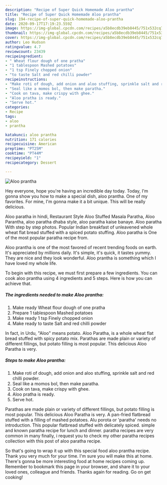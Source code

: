 ```yaml
---
description: "Recipe of Super Quick Homemade Aloo prantha"
title: "Recipe of Super Quick Homemade Aloo prantha"
slug: 194-recipe-of-super-quick-homemade-aloo-prantha
date: 2020-09-17T17:19:23.559Z
image: https://img-global.cpcdn.com/recipes/a5b8ecdb39eb8445/751x532cq70/aloo-prantha-recipe-main-photo.jpg
thumbnail: https://img-global.cpcdn.com/recipes/a5b8ecdb39eb8445/751x532cq70/aloo-prantha-recipe-main-photo.jpg
cover: https://img-global.cpcdn.com/recipes/a5b8ecdb39eb8445/751x532cq70/aloo-prantha-recipe-main-photo.jpg
author: Leo Hudson
ratingvalue: 4.7
reviewcount: 23439
recipeingredient:
- " Wheat flour dough of one pratha"
- "1 tablespoon Mashed potatoes"
- "1 tsp Finely chopped onion"
- "to taste Salt and red chilli powder"
recipeinstructions:
- "Make roti of dough, add onion and aloo stuffing, sprinkle salt and red chilli powder."
- "Seal like a momos bol, then make paratha."
- "Cook on tava, make crispy with ghee."
- "Aloo pratha is ready."
- "Serve hot."
categories:
- Recipe
tags:
- aloo
- prantha

katakunci: aloo prantha 
nutrition: 171 calories
recipecuisine: American
preptime: "PT25M"
cooktime: "PT44M"
recipeyield: "1"
recipecategory: Dessert

---
```



![Aloo prantha](https://img-global.cpcdn.com/recipes/a5b8ecdb39eb8445/751x532cq70/aloo-prantha-recipe-main-photo.jpg)

Hey everyone, hope you're having an incredible day today. Today, I'm gonna show you how to make a special dish, aloo prantha. One of my favorites. For mine, I'm gonna make it a bit unique. This will be really delicious.

Aloo paratha in hindi, Restaurant Style Aloo Stuffed Masala Paratha, Aloo Parantha, aloo paratha dhaba style, aloo paratha kaise banaye. Aloo paratha With step by step photos. Popular Indian breakfast of unleavened whole wheat flat bread stuffed with a spiced potato stuffing. Aloo paratha is One of the most popular paratha recipe from.

Aloo prantha is one of the most favored of recent trending foods on earth. It's appreciated by millions daily. It's simple, it's quick, it tastes yummy. They are nice and they look wonderful. Aloo prantha is something which I have loved my whole life.


To begin with this recipe, we must first prepare a few ingredients. You can cook aloo prantha using 4 ingredients and 5 steps. Here is how you can achieve that.

<!--inarticleads1-->

##### The ingredients needed to make Aloo prantha:

1. Make ready  Wheat flour dough of one pratha
1. Prepare 1 tablespoon Mashed potatoes
1. Make ready 1 tsp Finely chopped onion
1. Make ready to taste Salt and red chilli powder


In fact, in Urdu, &#34;Aloo&#34; means potato. Aloo Paratha, is a whole wheat flat bread stuffed with spicy potato mix. Parathas are made plain or variety of different fillings, but potato filling is most popular. This delicious Aloo Paratha is very. 

<!--inarticleads2-->

##### Steps to make Aloo prantha:

1. Make roti of dough, add onion and aloo stuffing, sprinkle salt and red chilli powder.
1. Seal like a momos bol, then make paratha.
1. Cook on tava, make crispy with ghee.
1. Aloo pratha is ready.
1. Serve hot.


Parathas are made plain or variety of different fillings, but potato filling is most popular. This delicious Aloo Paratha is very. A pan-fried flatbread stuffed with a filling of mashed potatoes. Alu porota or &#39;paratha&#39; needs no introduction. This popular flatbread stuffed with delicately spiced. simple and known paratha recipe for lunch and dinner. paratha recipes are very common in many finally, i request you to check my other paratha recipes collection with this post of aloo paratha recipe. 

So that's going to wrap it up with this special food aloo prantha recipe. Thank you very much for your time. I'm sure you will make this at home. There's gonna be more interesting food at home recipes coming up. Remember to bookmark this page in your browser, and share it to your loved ones, colleague and friends. Thanks again for reading. Go on get cooking!
